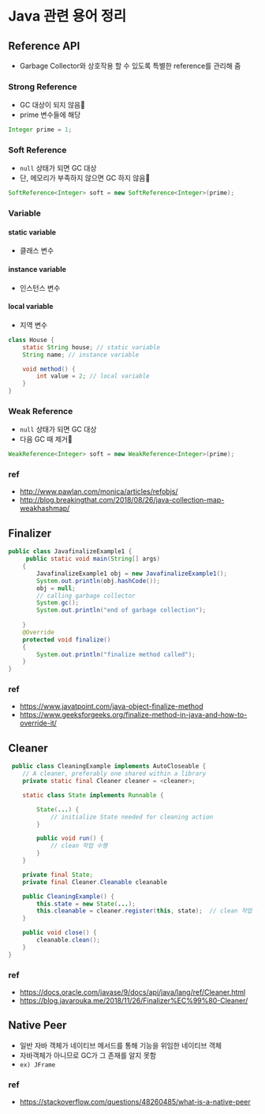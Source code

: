 # Java 관련 용어 정리

## Reference API

- Garbage Collector와 상호작용 할 수 있도록 특별한 reference를 관리해 줌

### Strong Reference

- GC 대상이 되지 않음
- prime 변수들에 해당

```java
Integer prime = 1;
```

### Soft Reference

- `null` 상태가 되면 GC 대상
- 단, 메모리가 부족하지 않으면 GC 하지 않음

```java
SoftReference<Integer> soft = new SoftReference<Integer>(prime);
```

### Variable

#### static variable

- 클래스 변수

#### instance variable

- 인스턴스 변수

#### local variable

- 지역 변수

```java
class House {
    static String house; // static variable
    String name; // instance variable

    void method() {
        int value = 2; // local variable
    }
}
```

### Weak Reference

- `null` 상태가 되면 GC 대상
- 다음 GC 때 제거

```java
WeakReference<Integer> soft = new WeakReference<Integer>(prime);
```

### ref

- <http://www.pawlan.com/monica/articles/refobjs/>
- <http://blog.breakingthat.com/2018/08/26/java-collection-map-weakhashmap/>

## Finalizer

```java
public class JavafinalizeExample1 {  
     public static void main(String[] args)   
    {   
        JavafinalizeExample1 obj = new JavafinalizeExample1();   
        System.out.println(obj.hashCode());   
        obj = null;   
        // calling garbage collector    
        System.gc();   
        System.out.println("end of garbage collection");   
  
    }   
    @Override  
    protected void finalize()   
    {   
        System.out.println("finalize method called");   
    }   
}  
```

### ref

- <https://www.javatpoint.com/java-object-finalize-method>
- <https://www.geeksforgeeks.org/finalize-method-in-java-and-how-to-override-it/>

## Cleaner

```java
 public class CleaningExample implements AutoCloseable {
    // A cleaner, preferably one shared within a library
    private static final Cleaner cleaner = <cleaner>;

    static class State implements Runnable {

        State(...) {
            // initialize State needed for cleaning action
        }

        public void run() {
            // clean 작업 수행
        }
    }

    private final State;
    private final Cleaner.Cleanable cleanable

    public CleaningExample() {
        this.state = new State(...);
        this.cleanable = cleaner.register(this, state);  // clean 작업 등록
    }

    public void close() {
        cleanable.clean();
    }
}
```

### ref

- <https://docs.oracle.com/javase/9/docs/api/java/lang/ref/Cleaner.html>
- <https://blog.javarouka.me/2018/11/26/Finalizer%EC%99%80-Cleaner/>

## Native Peer

- 일반 자바 객체가 네이티브 메서드를 통해 기능을 위임한 네이티브 객체
- 자바객체가 아니므로 GC가 그 존재를 알지 못함
- `ex) JFrame`

### ref

- <https://stackoverflow.com/questions/48260485/what-is-a-native-peer>
